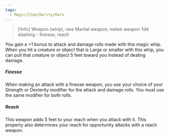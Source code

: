 ```yaml
---
tags:
  - Magic/Item/Rarity/Rare
---
```

>[!info]
>Weapon (whip), rare
>Martial weapon, melee weapon
>1d4 slashing - finesse, reach

You gain a +1 bonus to attack and damage rolls made with this magic whip. When you hit a creature or object that is Large or smaller with this whip, you can pull that creature or object 5 feet toward you instead of dealing damage.
##### Finesse
When making an attack with a finesse weapon, you use your choice of your Strength or Dexterity modifier for the attack and damage rolls. You must use the same modifier for both rolls.
##### Reach
This weapon adds 5 feet to your reach when you attack with it. This property also determines your reach for opportunity attacks with a reach weapon.